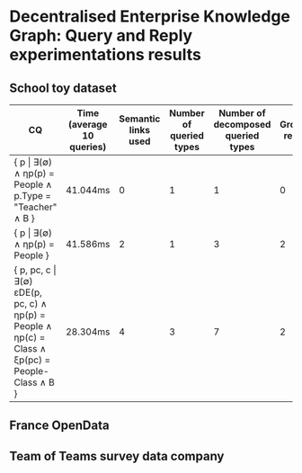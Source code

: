 # Decentralised Enterprise Knowledge Graph: Query and Reply experimentations results

## School toy dataset

| CQ                                                                                              | Time (average 10 queries) | Semantic links used | Number of queried types | Number of decomposed queried types | Grouped results |
|-------------------------------------------------------------------------------------------------|---------------------------|---------------------|-------------------------|------------------------------------|-----------------|
| { p \| ∃(∅) ∧ ηp(p) = People ∧ p.Type = "Teacher" ∧ B }                                         | 41.044ms                  | 0                   | 1                       | 1                                  | 0               |
| { p \| ∃(∅) ∧ ηp(p) = People }                                                                  | 41.586ms                  | 2                   | 1                       | 3                                  | 2               |
| { p, pc, c \| ∃(∅) εDE(p, pc, c) ∧ ηp(p) = People ∧ ηp(c) = Class ∧ ξp(pc) = People-Class ∧ B } | 28.304ms                  | 4                   | 3                       | 7                                  | 2               |

## France OpenData



## Team of Teams survey data company

